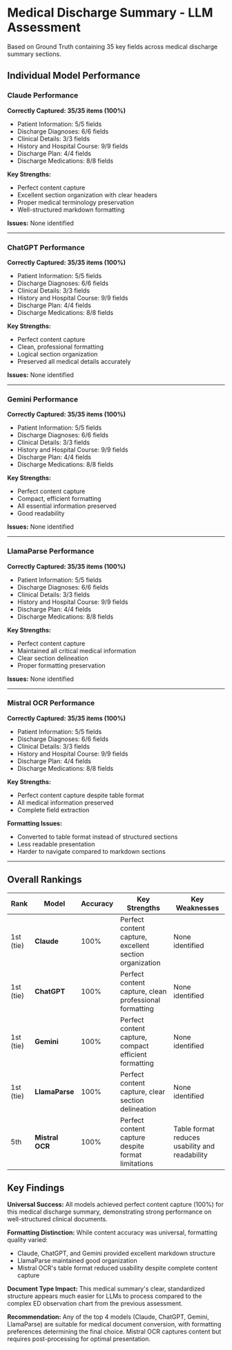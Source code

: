 # Medical Discharge Summary - LLM Assessment

Based on Ground Truth containing 35 key fields across medical discharge summary sections.

## Individual Model Performance

### Claude Performance

**Correctly Captured: 35/35 items (100%)**

- Patient Information: 5/5 fields
- Discharge Diagnoses: 6/6 fields
- Clinical Details: 3/3 fields
- History and Hospital Course: 9/9 fields
- Discharge Plan: 4/4 fields
- Discharge Medications: 8/8 fields

**Key Strengths:**

- Perfect content capture
- Excellent section organization with clear headers
- Proper medical terminology preservation
- Well-structured markdown formatting

**Issues:** None identified

---

### ChatGPT Performance

**Correctly Captured: 35/35 items (100%)**

- Patient Information: 5/5 fields
- Discharge Diagnoses: 6/6 fields
- Clinical Details: 3/3 fields
- History and Hospital Course: 9/9 fields
- Discharge Plan: 4/4 fields
- Discharge Medications: 8/8 fields

**Key Strengths:**

- Perfect content capture
- Clean, professional formatting
- Logical section organization
- Preserved all medical details accurately

**Issues:** None identified

---

### Gemini Performance

**Correctly Captured: 35/35 items (100%)**

- Patient Information: 5/5 fields
- Discharge Diagnoses: 6/6 fields
- Clinical Details: 3/3 fields
- History and Hospital Course: 9/9 fields
- Discharge Plan: 4/4 fields
- Discharge Medications: 8/8 fields

**Key Strengths:**

- Perfect content capture
- Compact, efficient formatting
- All essential information preserved
- Good readability

**Issues:** None identified

---

### LlamaParse Performance

**Correctly Captured: 35/35 items (100%)**

- Patient Information: 5/5 fields
- Discharge Diagnoses: 6/6 fields
- Clinical Details: 3/3 fields
- History and Hospital Course: 9/9 fields
- Discharge Plan: 4/4 fields
- Discharge Medications: 8/8 fields

**Key Strengths:**

- Perfect content capture
- Maintained all critical medical information
- Clear section delineation
- Proper formatting preservation

**Issues:** None identified

---

### Mistral OCR Performance

**Correctly Captured: 35/35 items (100%)**

- Patient Information: 5/5 fields
- Discharge Diagnoses: 6/6 fields
- Clinical Details: 3/3 fields
- History and Hospital Course: 9/9 fields
- Discharge Plan: 4/4 fields
- Discharge Medications: 8/8 fields

**Key Strengths:**

- Perfect content capture despite table format
- All medical information preserved
- Complete field extraction

**Formatting Issues:**

- Converted to table format instead of structured sections
- Less readable presentation
- Harder to navigate compared to markdown sections

---

## Overall Rankings

| Rank      | Model           | Accuracy | Key Strengths                                           | Key Weaknesses                                 |
| --------- | --------------- | -------- | ------------------------------------------------------- | ---------------------------------------------- |
| 1st (tie) | **Claude**      | 100%     | Perfect content capture, excellent section organization | None identified                                |
| 1st (tie) | **ChatGPT**     | 100%     | Perfect content capture, clean professional formatting  | None identified                                |
| 1st (tie) | **Gemini**      | 100%     | Perfect content capture, compact efficient formatting   | None identified                                |
| 1st (tie) | **LlamaParse**  | 100%     | Perfect content capture, clear section delineation      | None identified                                |
| 5th       | **Mistral OCR** | 100%     | Perfect content capture despite format limitations      | Table format reduces usability and readability |

## Key Findings

**Universal Success:** All models achieved perfect content capture (100%) for this medical discharge summary, demonstrating strong performance on well-structured clinical documents.

**Formatting Distinction:** While content accuracy was universal, formatting quality varied:

- Claude, ChatGPT, and Gemini provided excellent markdown structure
- LlamaParse maintained good organization
- Mistral OCR's table format reduced usability despite complete content capture

**Document Type Impact:** This medical summary's clear, standardized structure appears much easier for LLMs to process compared to the complex ED observation chart from the previous assessment.

**Recommendation:** Any of the top 4 models (Claude, ChatGPT, Gemini, LlamaParse) are suitable for medical document conversion, with formatting preferences determining the final choice. Mistral OCR captures content but requires post-processing for optimal presentation.
